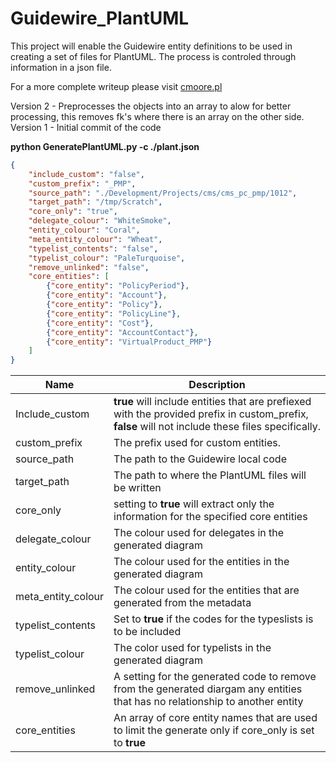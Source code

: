 # Guidewire_PlantUML

This project will enable the Guidewire entity definitions to be used in creating a set of files for PlantUML. The process is controled through information in a json file.

For a more complete writeup please visit [cmoore.pl](https://chrismoore.pl/visualising-guidewire-entities/)

Version 2 - Preprocesses the objects into an array to alow for better processing, this removes fk's where there is an array on the other side.
Version 1 - Initial commit of the code

**python GeneratePlantUML.py -c ./plant.json**

```json
{
    "include_custom": "false",
    "custom_prefix": "_PMP",
    "source_path": "./Development/Projects/cms/cms_pc_pmp/1012",
    "target_path": "/tmp/Scratch",
    "core_only": "true",
    "delegate_colour": "WhiteSmoke",
    "entity_colour": "Coral",
    "meta_entity_colour": "Wheat",
    "typelist_contents": "false",
    "typelist_colour": "PaleTurquoise",
    "remove_unlinked": "false",
    "core_entities": [
        {"core_entity": "PolicyPeriod"},
        {"core_entity": "Account"},
        {"core_entity": "Policy"},
        {"core_entity": "PolicyLine"},
        {"core_entity": "Cost"},
        {"core_entity": "AccountContact"},
        {"core_entity": "VirtualProduct_PMP"}
    ]
}
```



| Name               | Description                                                  |
| ------------------ | ------------------------------------------------------------ |
| Include_custom     | **true** will include entities that are prefiexed with the provided prefix in custom_prefix, **false** will not include these files specifically. |
| custom_prefix      | The prefix used for custom entities.                         |
| source_path        | The path to the Guidewire local code                         |
| target_path        | The path to where the PlantUML files will be written         |
| core_only          | setting to **true** will extract only the information for the specified core entities |
| delegate_colour    | The colour used for delegates in the generated diagram       |
| entity_colour      | The colour used for the entities in the generated diagram    |
| meta_entity_colour | The colour used for the entities that are generated from the metadata |
| typelist_contents  | Set to **true** if the codes for the typeslists is to be included |
| typelist_colour    | The color used for typelists in the generated diagram        |
| remove_unlinked    | A setting for the generated code to remove from the generated diargam any entities that has no relationship to another entity |
| core_entities      | An array of core entity names that are used to limit the generate only if core_only is set to **true** |

